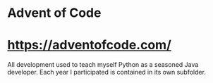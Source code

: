 # Advent of Code
# https://adventofcode.com/

All development used to teach myself Python as a seasoned Java developer. Each year I participated is contained in its own subfolder.

